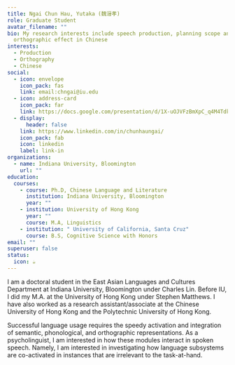 ```yaml
---
title: Ngai Chun Hau, Yutaka (魏溍孝)
role: Graduate Student
avatar_filename: ""
bio: My research interests include speech production, planning scope and
  orthographic effect in Chinese
interests:
  - Production
  - Orthography
  - Chinese
social:
  - icon: envelope
    icon_pack: fas
    link: email:chngai@iu.edu
  - icon: address-card
    icon_pack: far
    link: https://docs.google.com/presentation/d/1X-uOJVFzBmXpC_q4M4TdkRx2aUuDlEFiloF2HMeM0Xo/edit?usp=sharing
  - display:
      header: false
    link: https://www.linkedin.com/in/chunhaungai/
    icon_pack: fab
    icon: linkedin
    label: link-in
organizations:
  - name: Indiana University, Bloomington
    url: ""
education:
  courses:
    - course: Ph.D, Chinese Language and Literature
      institution: Indiana University, Bloomington
      year: ""
    - institution: University of Hong Kong
      year: ""
      course: M.A, Linguistics
    - institution: " University of California, Santa Cruz"
      course: B.S, Cognitive Science with Honors
email: ""
superuser: false
status:
  icon: ☕️
---
```

I am a doctoral student in the East Asian Languages and Cultures Department at Indiana University, Bloomington under Charles Lin. Before IU, I did my M.A. at the University of Hong Kong under Stephen Matthews. I have also worked as a research assistant/associate at the Chinese University of Hong Kong and the Polytechnic University of Hong Kong.

Successful language usage requires the speedy activation and integration of semantic, phonological, and orthographic representations. As a psycholinguist, I am interested in how these modules interact in spoken speech. Namely, I am interested in investigating how language subsystems are co-activated in instances that are irrelevant to the task-at-hand.